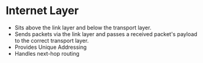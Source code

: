 # Internet Layer
- Sits above the link layer and below the transport layer. 
- Sends packets via the link layer and passes a received packet's payload to the correct transport layer.
- Provides Unique Addressing
- Handles next-hop routing


